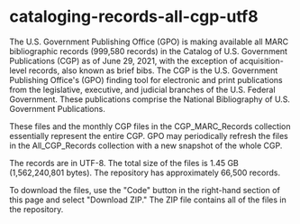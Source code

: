 # cataloging-records-all-cgp-utf8
The U.S. Government Publishing Office (GPO) is making available all MARC bibliographic records (999,580 records) in the Catalog of U.S. Government Publications (CGP) as of June 29, 2021, with the exception of acquisition-level records, also known as brief bibs. The CGP is the U.S. Government Publishing Office's (GPO) finding tool for electronic and print publications from the legislative, executive, and judicial branches of the U.S. Federal Government. These publications comprise the National Bibliography of U.S. Government Publications. 

These files and the monthly CGP files in the CGP_MARC_Records collection essentially represent the entire CGP. GPO may periodically refresh the files in the All_CGP_Records collection with a new snapshot of the whole CGP.

The records are in UTF-8. The total size of the files is 1.45 GB (1,562,240,801 bytes). The repository has approximately 66,500 records. 

To download the files, use the "Code" button in the right-hand section of this page and select "Download ZIP." The ZIP file contains all of the files in the repository.
